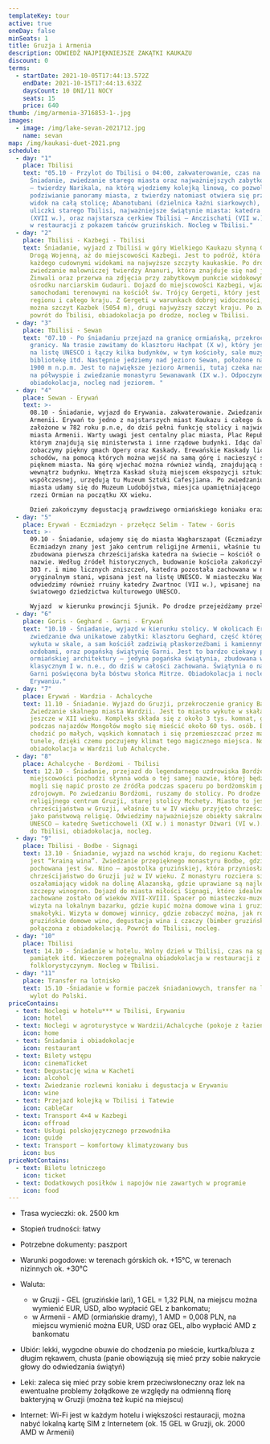 ```yaml
---
templateKey: tour
active: true
oneDay: false
minSeats: 1
title: Gruzja i Armenia
description: ODWIEDŹ NAJPIĘKNIEJSZE ZAKĄTKI KAUKAZU
discount: 0
terms:
  - startDate: 2021-10-05T17:44:13.572Z
    endDate: 2021-10-15T17:44:13.632Z
    daysCount: 10 DNI/11 NOCY
    seats: 15
    price: 640
thumb: /img/armenia-3716853-1-.jpg
images:
  - image: /img/lake-sevan-2021712.jpg
    name: sevan
map: /img/kaukasi-duet-2021.png
schedule:
  - day: "1"
    place: Tbilisi
    text: "05.10 - Przylot do Tbilisi o 04:00, zakwaterowanie, czas na odpoczynek.
      Śniadanie, zwiedzanie starego miasta oraz najważniejszych zabytków stolicy
      – twierdzy Narikala, na którą wjedziemy kolejką linową, co pozwoli nam na
      podziwianie panoramy miasta, z twierdzy natomiast otwiera się przepiękny
      widok na całą stolicę; Abanotubani (dzielnica łaźni siarkowych), kręte
      uliczki starego Tbilisi, najważniejsze świątynie miasta: katedra Sioni
      (XVII w.), oraz najstarsza cerkiew Tbilisi – Anczischati (VII w.). Kolacja
      w restauracji z pokazem tańców gruzińskich. Nocleg w Tbilisi."
  - day: "2"
    place: Tbilisi - Kazbegi - Tbilisi
    text: Śniadanie, wyjazd z Tbilisi w góry Wielkiego Kaukazu słynną Gruzińską
      Drogą Wojenną, aż do miejscowości Kazbegi. Jest to podróż, która zachwyci
      każdego cudownymi widokami na najwyższe szczyty kaukaskie. Po drodze
      zwiedzanie malowniczej twierdzy Ananuri, która znajduje się nad jeziorem
      Żinwali oraz przerwa na zdjęcia przy zabytkowym punkcie widokowym w
      ośrodku narciarskim Gudauri. Dojazd do miejscowości Kazbegi, wjazd
      samochodami terenowymi na kościół św. Trójcy Gergeti, który jest wizytówką
      regionu i całego kraju. Z Gergeti w warunkach dobrej widoczności, zobaczyć
      można szczyt Kazbek (5054 m), drugi najwyższy szczyt kraju. Po zwiedzaniu
      powrót do Tbilisi, obiadokolacja po drodze, nocleg w Tbilisi.
  - day: "3"
    place: Tbilisi - Sewan
    text: "07.10 - Po śniadaniu przejazd na granicę ormiańską, przekroczenie
      granicy. Na trasie zawitamy do klasztoru Hachpat (X w), który jest wpisany
      na listę UNESCO i łączy kilka budynków, w tym kościoły, sale muzyczne,
      bibliotekę itd. Następnie jedziemy nad jezioro Sewan, położone na wys.
      1900 m n.p.m. Jest to największe jezioro Armenii, tutaj czeka nas spacer
      na półwyspie i zwiedzanie monastyru Sewanawank (IX w.). Odpoczynek,
      obiadokolacja, nocleg nad jeziorem. "
  - day: "4"
    place: Sewan - Erywań
    text: >-
      08.10 - Śniadanie, wyjazd do Erywania. zakwaterowanie. Zwiedzanie stolicy
      Armenii. Erywań to jedno z najstarszych miast Kaukazu i całego świata,
      założone w 782 roku p.n.e, do dziś pełni funkcję stolicy i największego
      miasta Armenii. Warty uwagi jest centalny plac miasta, Plac Republiki, na
      którym znajdują się ministerwsta i inne rządowe budynki. Idąc dalej
      zobaczymy piękny gmach Opery oraz Kaskady. Erewańskie Kaskady liczą 572
      schodów, na pomocą których można wejść na samą górę i nacieszyć się
      pięknem miasta. Na górę wjechać można również windą, znajdującą się w
      wewnątrz budynku. Wnętrza Kaskad służą miejscem ekspozycji sztuki
      współczesnej, urzędują tu Muzeum Sztuki Cafesjiana. Po zwiedzaniu centrum
      miasta udamy się do Muzeum Ludobójstwa, miesjca upamiętniającego ofiar
      rzezi Ormian na początku XX wieku. 

      Dzień zakończymy degustacją prawdziwego ormiańskiego koniaku oraz obiadokolacją. Nocleg w Erywaniu.
  - day: "5"
    place: Erywań - Eczmiadzyn - przełęcz Selim - Tatew - Goris
    text: >-
      09.10 - Śniadanie, udajemy się do miasta Wagharszapat (Eczmiadzyn).
      Eczmiadzyn znany jest jako centrum religijne Armenii, właśnie tu została
      zbudowana pierwsza chrześcijańska katedra na świecie – kościół o tej samej
      nazwie. Według źródeł historycznych, budowanie kościoła zakończyło się w
      303 r. i mimo licznych zniszczeń, katedra pozostała zachowana w niemal
      oryginalnym stani, wpisana jest na listę UNESCO. W miasteczku Wagharszapat
      odwiedzimy również rruiny katedry Zwartnoc (VII w.), wpisanej na listę
      światowego dziedzictwa kulturowego UNESCO. 

      Wyjazd  w kierunku prowincji Sjunik. Po drodze przejeżdżamy przełęcz Selim (2410 m), gdzie zatrzymamy się, aby zajrzeć do tajemniczego karawanseraju, czyli schronu dla podróżujących wzdłuż Jedwabnego Szlaku kupcó i handlarzy. Po krótkiej przerwie kontunuujemy naszą podróż w kierunku klasztoru Tatew. Po przybyciu na miejsce, dostaniemy się do klasztoru zapomocą kolejki linowej, zwanej "Skrzydła Tatewa", która jest najdłuższą kolejką świata! Podróż kolejką potrwa ok. 20 minut. Klasztor Tatev to jeden z najbardziej majestatycznych zabytków sakralnych Armenii, wzniesiony został w IX wieku. Po zwiedzaniu przejeżdżamy do uroczego miasteczka Goris na obiadokolację i nocleg.
  - day: "6"
    place: Goris - Geghard - Garni - Erywań
    text: "10.10 - Śniadanie, wyjazd w kierunku stolicy. W okolicach Erywania
      zwiedzanie dwa unikatowe zabytki: klasztoru Geghard, część którego jest
      wykuta w skale, a sam kościół zadziwią płaskorzeźbami i kamiennymi
      ozdobami, oraz pogańską świątynię Garni. Jest to bardzo ciekawy pomnik
      ormiańskiej architektury – jedyna pogańska świątynia, zbudowana w stylu
      klasycznym I w. n.e., do dziś w całości zachowana. Świątynia o nazwie
      Garni poświęcona była bóstwu słońca Mitrze. Obiadokolacja i nocleg w
      Erywaniu."
  - day: "7"
    place: Erywań - Wardzia - Achalcyche
    text: 11.10 - Śniadanie. Wyjazd do Gruzji, przekroczenie granicy Bawra.
      Zwiedzanie skalnego miasta Wardzii. Jest to miasto wykute w skałach
      jeszcze w XII wieku. Kompleks składa się z około 3 tys. komnat, gdzie
      podczas najazdów Mongołów mogło się mieścić około 60 tys. osób. Będziemy
      chodzić po małych, wąskich komnatach i się przemieszczać przez małe
      tunele, dzięki czemu poczujemy klimat tego magicznego miejsca. Nocleg i
      obiadokolacja w Wardzii lub Achalcyche.
  - day: "8"
    place: Achalcyche - Bordżomi - Tbilisi
    text: 12.10 - Śniadanie, przejazd do legendarnego uzdrowiska Bordżomi. Z
      miejscowości pochodzi słynna woda o tej samej nazwie, której będziemy
      mogli się napić prosto ze źródła podczas spaceru po bordżomskim parku
      zdrojowym. Po zwiedzaniu Bordżomi, ruszamy do stolicy. Po drodze
      religijnego centrum Gruzji, starej stolicy Mcchety. Miasto to jest kolebką
      chrześcijaństwa w Gruzji, właśnie tu w IV wieku przyjęto chrześcijaństwo
      jako państwową religię. Odwiedzimy najważniejsze obiekty sakralne z listy
      UNESCO – katedrę Sweticchoweli (XI w.) i monastyr Dżwari (VI w.).  Dojazd
      do Tbilisi, obiadokolacja, nocleg.
  - day: "9"
    place: Tbilisi - Bodbe - Signagi
    text: 13.10 - Śniadanie, wyjazd na wschód kraju, do regionu Kacheti, który zwany
      jest “krainą wina”. Zwiedzanie przepięknego monastyru Bodbe, gdzie
      pochowana jest św. Nino – apostolka gruzińskiej, która przyniosła
      chrześcijaństwo do Gruzji już w IV wieku. Z monastyru rozciera się
      oszałamiający widok na dolinę Alazanską, gdzie uprawiane są najlepsze
      szczepy winogron. Dojazd do miasta miłości Signagi, które idealne
      zachowane zostało od wieków XVII-XVIII. Spacer po miasteczku-muzeum,
      wizyta na lokalnym bazarku, gdzie kupić można domowe wina i gruzińskie
      smakołyki. Wizyta w domowej winnicy, gdzie zobaczyć można, jak robi się
      gruzińskie domowe wino, degustacja wina i czaczy (bimber gruziński)
      połączona z obiadokolacją. Powrót do Tbilisi, nocleg.
  - day: "10"
    place: Tbilisi
    text: 14.10 - Śniadanie w hotelu. Wolny dzień w Tbilisi, czas na spacery, zakupy
      pamiątek itd. Wieczorem pożegnalna obiadokolacja w restauracji z pokazem
      folklorystyczynym. Nocleg w Tbilisi.
  - day: "11"
    place: Transfer na lotnisko
    text: 15.10 -Śniadanie w formie paczek śniadaniowych, transfer na lotnisko,
      wylot do Polski.
priceContains:
  - text: Noclegi w hotelu*** w Tbilisi, Erywaniu
    icon: hotel
  - text: Noclegi w agroturystyce w Wardzii/Achalcyche (pokoje z łazienkami)
    icon: home
  - text: Śniadania i obiadokolacje
    icon: restaurant
  - text: Bilety wstępu
    icon: cinemaTicket
  - text: Degustację wina w Kacheti
    icon: alcohol
  - text: Zwiedzanie rozlewni koniaku i degustacja w Erywaniu
    icon: wine
  - text: Przejazd kolejką w Tbilisi i Tatewie
    icon: cableCar
  - text: Transport 4×4 w Kazbegi
    icon: offroad
  - text: Usługi polskojęzycznego przewodnika
    icon: guide
  - text: Transport – komfortowy klimatyzowany bus
    icon: bus
priceNotContains:
  - text: Biletu lotniczego
    icon: ticket
  - text: Dodatkowych posiłków i napojów nie zawartych w programie
    icon: food
---
```

* Trasa wycieczki: ok. 2500 km
* Stopień trudności: łatwy
* Potrzebne dokumenty: paszport
* Warunki pogodowe: w terenach górskich ok. +15°C, w terenach nizinnych ok. +30°C
* Waluta:

  * w Gruzji - GEL (gruzińskie lari), 1 GEL = 1,32 PLN, na miejscu można wymienić EUR, USD, albo wypłacić GEL z bankomatu;
  * w Armenii - AMD (ormiańskie dramy), 1 AMD = 0,008 PLN, na miejscu wymienić można EUR, USD oraz GEL, albo wypłacić AMD z bankomatu
* Ubiór: lekki, wygodne obuwie do chodzenia po mieście, kurtka/bluza z długim rękawem, chusta (panie obowiązują się mieć przy sobie nakrycie głowy do odwiedzania świątyń)
* Leki: zaleca się mieć przy sobie krem przeciwsłoneczny oraz lek na ewentualne problemy żołądkowe ze względy na odmienną florę bakteryjną w Gruzji (można też kupić na miejscu)
* Internet: Wi-Fi jest w każdym hotelu i większości restauracji, można nabyć lokalną kartę SIM z Internetem (ok. 15 GEL w Gruzji, ok. 2000 AMD w Armenii)